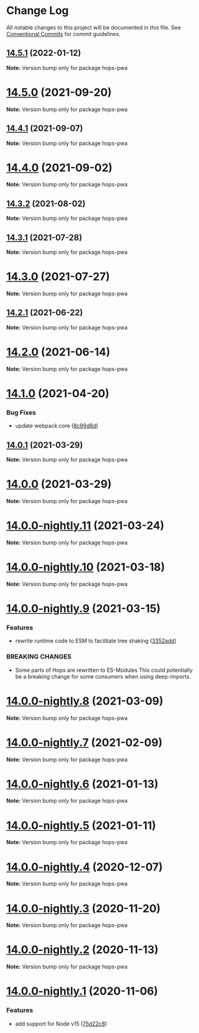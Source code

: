 # Change Log

All notable changes to this project will be documented in this file.
See [Conventional Commits](https://conventionalcommits.org) for commit guidelines.

## [14.5.1](https://github.com/xing/hops/compare/v14.5.0...v14.5.1) (2022-01-12)

**Note:** Version bump only for package hops-pwa





# [14.5.0](https://github.com/xing/hops/compare/v14.4.1...v14.5.0) (2021-09-20)

**Note:** Version bump only for package hops-pwa





## [14.4.1](https://github.com/xing/hops/compare/v14.4.0...v14.4.1) (2021-09-07)

**Note:** Version bump only for package hops-pwa





# [14.4.0](https://github.com/xing/hops/compare/v14.3.2...v14.4.0) (2021-09-02)

**Note:** Version bump only for package hops-pwa





## [14.3.2](https://github.com/xing/hops/compare/v14.3.1...v14.3.2) (2021-08-02)

**Note:** Version bump only for package hops-pwa





## [14.3.1](https://github.com/xing/hops/compare/v14.3.0...v14.3.1) (2021-07-28)

**Note:** Version bump only for package hops-pwa





# [14.3.0](https://github.com/xing/hops/compare/v14.2.1...v14.3.0) (2021-07-27)

**Note:** Version bump only for package hops-pwa





## [14.2.1](https://github.com/xing/hops/compare/v14.2.0...v14.2.1) (2021-06-22)

**Note:** Version bump only for package hops-pwa





# [14.2.0](https://github.com/xing/hops/compare/v14.1.0...v14.2.0) (2021-06-14)

**Note:** Version bump only for package hops-pwa





# [14.1.0](https://github.com/xing/hops/compare/v14.0.1...v14.1.0) (2021-04-20)


### Bug Fixes

* update webpack core ([8c89d8d](https://github.com/xing/hops/commit/8c89d8d0616846c24a90aef779d50fed9cd0b2f9))





## [14.0.1](https://github.com/xing/hops/compare/v14.0.0...v14.0.1) (2021-03-29)

**Note:** Version bump only for package hops-pwa





# [14.0.0](https://github.com/xing/hops/compare/v14.0.0-nightly.11...v14.0.0) (2021-03-29)

**Note:** Version bump only for package hops-pwa





# [14.0.0-nightly.11](https://github.com/xing/hops/compare/v14.0.0-nightly.10...v14.0.0-nightly.11) (2021-03-24)

**Note:** Version bump only for package hops-pwa





# [14.0.0-nightly.10](https://github.com/xing/hops/compare/v14.0.0-nightly.9...v14.0.0-nightly.10) (2021-03-18)

**Note:** Version bump only for package hops-pwa





# [14.0.0-nightly.9](https://github.com/xing/hops/compare/v14.0.0-nightly.7...v14.0.0-nightly.9) (2021-03-15)


### Features

* rewrite runtime code to ESM to facilitate tree shaking ([3352add](https://github.com/xing/hops/commit/3352adda0476c199275d2162a7c51955ab0990f2))


### BREAKING CHANGES

* Some parts of Hops are rewritten to ES-Modules
This could potentially be a breaking change for some consumers when
using deep-imports.





# [14.0.0-nightly.8](https://github.com/xing/hops/compare/v14.0.0-nightly.7...v14.0.0-nightly.8) (2021-03-09)

**Note:** Version bump only for package hops-pwa





# [14.0.0-nightly.7](https://github.com/xing/hops/compare/v14.0.0-nightly.6...v14.0.0-nightly.7) (2021-02-09)

**Note:** Version bump only for package hops-pwa





# [14.0.0-nightly.6](https://github.com/xing/hops/compare/v14.0.0-nightly.5...v14.0.0-nightly.6) (2021-01-13)

**Note:** Version bump only for package hops-pwa





# [14.0.0-nightly.5](https://github.com/xing/hops/compare/v14.0.0-nightly.4...v14.0.0-nightly.5) (2021-01-11)

**Note:** Version bump only for package hops-pwa





# [14.0.0-nightly.4](https://github.com/xing/hops/compare/v14.0.0-nightly.3...v14.0.0-nightly.4) (2020-12-07)

**Note:** Version bump only for package hops-pwa





# [14.0.0-nightly.3](https://github.com/xing/hops/compare/v14.0.0-nightly.2...v14.0.0-nightly.3) (2020-11-20)

**Note:** Version bump only for package hops-pwa





# [14.0.0-nightly.2](https://github.com/xing/hops/compare/v14.0.0-nightly.1...v14.0.0-nightly.2) (2020-11-13)

**Note:** Version bump only for package hops-pwa





# [14.0.0-nightly.1](https://github.com/xing/hops/compare/v13.0.0...v14.0.0-nightly.1) (2020-11-06)


### Features

* add support for Node v15 ([75d22c8](https://github.com/xing/hops/commit/75d22c88db5beab3fa4f3edf29ccd5c5fb29fd2f))
